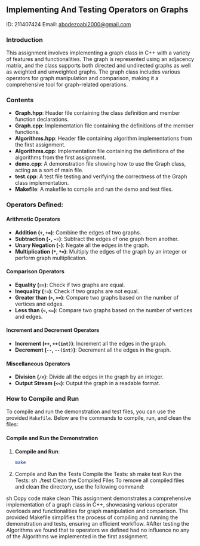 ## Implementing And Testing Operators on Graphs 
ID: 211407424
Email: abodezoabi2000@gmail.com 

### Introduction

This assignment involves implementing a graph class in C++ with a variety of features and functionalities. The graph is represented using an adjacency matrix, and the class supports both directed and undirected graphs as well as weighted and unweighted graphs. The graph class includes various operators for graph manipulation and comparison, making it a comprehensive tool for graph-related operations.

### Contents

- **Graph.hpp**: Header file containing the class definition and member function declarations.
- **Graph.cpp**: Implementation file containing the definitions of the member functions.
- **Algorithms.hpp**: Header file containing algorithm implementations from the first assignment.
- **Algorithms.cpp**: Implementation file containing the definitions of the algorithms from the first assignment.
- **demo.cpp**: A demonstration file showing how to use the Graph class, acting as a sort of main file.
- **test.cpp**: A test file testing and verifying the correctness of the Graph class implementation.
- **Makefile**: A makefile to compile and run the demo and test files.

### Operators Defined:

#### Arithmetic Operators

- **Addition (`+`, `+=`)**: Combine the edges of two graphs.
- **Subtraction (`-`, `-=`)**: Subtract the edges of one graph from another.
- **Unary Negation (`-`)**: Negate all the edges in the graph.
- **Multiplication (`*`, `*=`)**: Multiply the edges of the graph by an integer or perform graph multiplication.

#### Comparison Operators

- **Equality (`==`)**: Check if two graphs are equal.
- **Inequality (`!=`)**: Check if two graphs are not equal.
- **Greater than (`>`, `>=`)**: Compare two graphs based on the number of vertices and edges.
- **Less than (`<`, `<=`)**: Compare two graphs based on the number of vertices and edges.

#### Increment and Decrement Operators

- **Increment (`++`, `++(int)`)**: Increment all the edges in the graph.
- **Decrement (`--`, `--(int)`)**: Decrement all the edges in the graph.

#### Miscellaneous Operators

- **Division (`/=`)**: Divide all the edges in the graph by an integer.
- **Output Stream (`<<`)**: Output the graph in a readable format.

### How to Compile and Run

To compile and run the demonstration and test files, you can use the provided `Makefile`. Below are the commands to compile, run, and clean the files:

#### Compile and Run the Demonstration

1. **Compile and Run**:
   ```sh
   make
   
2. Compile and Run the Tests
 Compile the Tests:
sh
make test
Run the Tests:
sh
./test
Clean the Compiled Files
To remove all compiled files and clean the directory, use the following command:

sh
Copy code
make clean
This assignment demonstrates a comprehensive implementation of a graph class in C++, showcasing various operator overloads and functionalities for graph manipulation and comparison. The provided Makefile simplifies the process of compiling and running the demonstration and tests, ensuring an efficient workflow.
#After testing the Algorithms we found that te operators we defined had no influence no any of the Algorithms we implemented in the first assignment.
